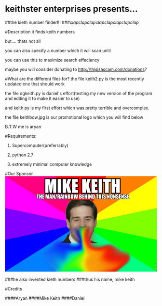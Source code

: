 # keithster enterprises presents...
##the kieth number finder!!! 
###*clapclapclapclapclapclapclapclap*

#Description
it finds keith numbers

but.... thats not all

you can also specify a number which it will scan until

you can use this to maximize search effeciency

maybe you will consider donating to http://thisisascam.com/donations?

#What are the different files for?
the file keith2.py is the most recently updated one that should work

the file dgkeith.py is daniel's effort(testing my new version of the program and editing it to make it easier to use)

and keith.py is my first effort which was pretty terrible and overcomplex.

the file keithbow.jpg is our promotional logo which you will find below

B.T.W me is aryan


#Requirements:
1. Supercomputer(preferrably)

2. python 2.7

3. extremely minimal computer knowledge

#Our Sponsor
![lolololol](keithbow.jpg)

###he also invented kieth numbers
###thus his name, mike keith

#Credits

####Aryan
####Mike Keith
####Daniel
